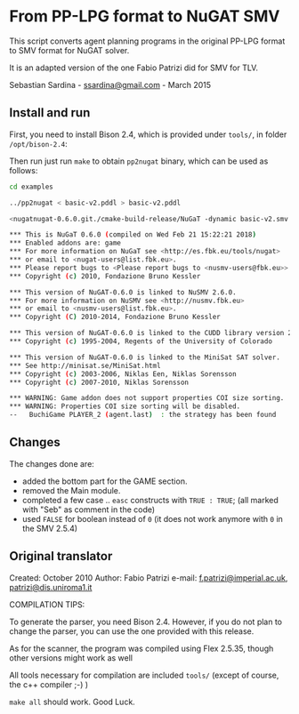 # From PP-LPG format to NuGAT SMV

This script converts agent planning programs in the original PP-LPG format to SMV format for NuGAT solver.

It is an adapted version of the one Fabio Patrizi did for SMV for TLV.

Sebastian Sardina - ssardina@gmail.com - March 2015


## Install and run

First, you need to install Bison 2.4, which is provided under `tools/`, in folder `/opt/bison-2.4`:

Then run just run `make` to obtain `pp2nugat` binary, which can be used as follows:

```bash
cd examples

../pp2nugat < basic-v2.pddl > basic-v2.pddl

<nugatnugat-0.6.0.git./cmake-build-release/NuGaT -dynamic basic-v2.smv

*** This is NuGaT 0.6.0 (compiled on Wed Feb 21 15:22:21 2018)
*** Enabled addons are: game 
*** For more information on NuGaT see <http://es.fbk.eu/tools/nugat>
*** or email to <nugat-users@list.fbk.eu>.
*** Please report bugs to <Please report bugs to <nusmv-users@fbk.eu>>.
*** Copyright (c) 2010, Fondazione Bruno Kessler

*** This version of NuGAT-0.6.0 is linked to NuSMV 2.6.0.
*** For more information on NuSMV see <http://nusmv.fbk.eu>
*** or email to <nusmv-users@list.fbk.eu>.
*** Copyright (C) 2010-2014, Fondazione Bruno Kessler

*** This version of NuGAT-0.6.0 is linked to the CUDD library version 2.4.1
*** Copyright (c) 1995-2004, Regents of the University of Colorado

*** This version of NuGAT-0.6.0 is linked to the MiniSat SAT solver. 
*** See http://minisat.se/MiniSat.html
*** Copyright (c) 2003-2006, Niklas Een, Niklas Sorensson
*** Copyright (c) 2007-2010, Niklas Sorensson

*** WARNING: Game addon does not support properties COI size sorting.  ***
*** WARNING: Properties COI size sorting will be disabled.             ***
--   BuchiGame PLAYER_2 (agent.last)  : the strategy has been found
```

## Changes

The changes done are:

- added the bottom part for the GAME section.
- removed the Main module.
- completed a few case .. `easc` constructs with `TRUE : TRUE`; (all marked with "Seb" as comment in the code)
- used `FALSE` for boolean instead of `0` (it does not work anymore with `0` in the SMV 2.5.4)

## Original translator

Created: October 2010
Author: Fabio Patrizi
e-mail: f.patrizi@imperial.ac.uk, patrizi@dis.uniroma1.it

COMPILATION TIPS:

To generate the parser, you need Bison 2.4.
However, if you do not plan to change the parser, you can use the one provided with this release.

As for the scanner, the program was compiled using Flex 2.5.35, though other versions might work as well

All tools necessary for compilation are included `tools/` (except of course, the c++ compiler ;-) )

`make all` should work. Good Luck.
